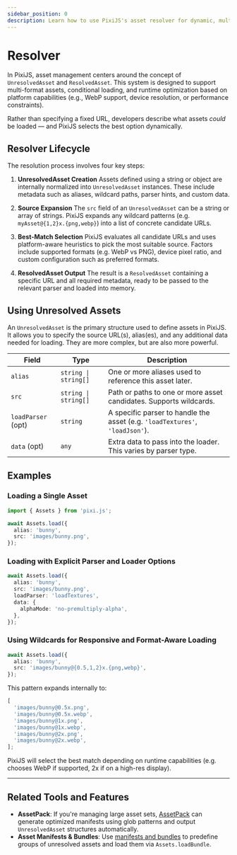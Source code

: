 ```yaml
---
sidebar_position: 0
description: Learn how to use PixiJS's asset resolver for dynamic, multi-format asset loading with platform-aware optimizations.
---
```


# Resolver

In PixiJS, asset management centers around the concept of `UnresolvedAsset` and `ResolvedAsset`. This system is designed to support multi-format assets, conditional loading, and runtime optimization based on platform capabilities (e.g., WebP support, device resolution, or performance constraints).

Rather than specifying a fixed URL, developers describe what assets _could_ be loaded — and PixiJS selects the best option dynamically.

## Resolver Lifecycle

The resolution process involves four key steps:

1. **UnresolvedAsset Creation**
   Assets defined using a string or object are internally normalized into `UnresolvedAsset` instances. These include metadata such as aliases, wildcard paths, parser hints, and custom data.

2. **Source Expansion**
   The `src` field of an `UnresolvedAsset` can be a string or array of strings. PixiJS expands any wildcard patterns (e.g. `myAsset@{1,2}x.{png,webp}`) into a list of concrete candidate URLs.

3. **Best-Match Selection**
   PixiJS evaluates all candidate URLs and uses platform-aware heuristics to pick the most suitable source. Factors include supported formats (e.g. WebP vs PNG), device pixel ratio, and custom configuration such as preferred formats.

4. **ResolvedAsset Output**
   The result is a `ResolvedAsset` containing a specific URL and all required metadata, ready to be passed to the relevant parser and loaded into memory.

## Using Unresolved Assets

An `UnresolvedAsset` is the primary structure used to define assets in PixiJS. It allows you to specify the source URL(s), alias(es), and any additional data needed for loading. They are more complex, but are also more powerful.

| Field              | Type                 | Description                                                                  |
| ------------------ | -------------------- | ---------------------------------------------------------------------------- |
| `alias`            | `string \| string[]` | One or more aliases used to reference this asset later.                      |
| `src`              | `string \| string[]` | Path or paths to one or more asset candidates. Supports wildcards.           |
| `loadParser` (opt) | `string`             | A specific parser to handle the asset (e.g. `'loadTextures'`, `'loadJson'`). |
| `data` (opt)       | `any`                | Extra data to pass into the loader. This varies by parser type.              |

## Examples

### Loading a Single Asset

```ts
import { Assets } from 'pixi.js';

await Assets.load({
  alias: 'bunny',
  src: 'images/bunny.png',
});
```

### Loading with Explicit Parser and Loader Options

```ts
await Assets.load({
  alias: 'bunny',
  src: 'images/bunny.png',
  loadParser: 'loadTextures',
  data: {
    alphaMode: 'no-premultiply-alpha',
  },
});
```

### Using Wildcards for Responsive and Format-Aware Loading

```ts
await Assets.load({
  alias: 'bunny',
  src: 'images/bunny@{0.5,1,2}x.{png,webp}',
});
```

This pattern expands internally to:

```ts
[
  'images/bunny@0.5x.png',
  'images/bunny@0.5x.webp',
  'images/bunny@1x.png',
  'images/bunny@1x.webp',
  'images/bunny@2x.png',
  'images/bunny@2x.webp',
];
```

PixiJS will select the best match depending on runtime capabilities (e.g. chooses WebP if supported, 2x if on a high-res display).

---

## Related Tools and Features

- **AssetPack**: If you're managing large asset sets, [AssetPack](https://pixijs.io/assetpack) can generate optimized manifests using glob patterns and output `UnresolvedAsset` structures automatically.
- **Asset Manifests & Bundles**: Use [manifests and bundles](./manifest.md) to predefine groups of unresolved assets and load them via `Assets.loadBundle`.
